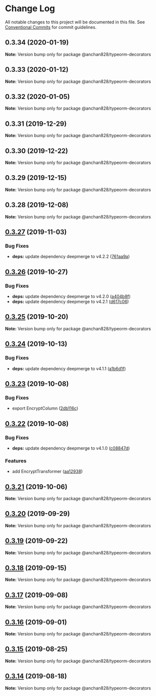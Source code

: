 # Change Log

All notable changes to this project will be documented in this file.
See [Conventional Commits](https://conventionalcommits.org) for commit guidelines.

## 0.3.34 (2020-01-19)

**Note:** Version bump only for package @anchan828/typeorm-decorators

## 0.3.33 (2020-01-12)

**Note:** Version bump only for package @anchan828/typeorm-decorators

## 0.3.32 (2020-01-05)

**Note:** Version bump only for package @anchan828/typeorm-decorators

## 0.3.31 (2019-12-29)

**Note:** Version bump only for package @anchan828/typeorm-decorators

## 0.3.30 (2019-12-22)

**Note:** Version bump only for package @anchan828/typeorm-decorators

## 0.3.29 (2019-12-15)

**Note:** Version bump only for package @anchan828/typeorm-decorators

## 0.3.28 (2019-12-08)

**Note:** Version bump only for package @anchan828/typeorm-decorators

## [0.3.27](https://github.com/anchan828/typeorm-helpers/compare/v0.3.26...v0.3.27) (2019-11-03)

### Bug Fixes

- **deps:** update dependency deepmerge to v4.2.2 ([761aa9a](https://github.com/anchan828/typeorm-helpers/commit/761aa9a695eff60f121376e8d76e323fc9cc2520))

## [0.3.26](https://github.com/anchan828/typeorm-helpers/compare/v0.3.25...v0.3.26) (2019-10-27)

### Bug Fixes

- **deps:** update dependency deepmerge to v4.2.0 ([a404b8f](https://github.com/anchan828/typeorm-helpers/commit/a404b8f7a1e5f80ceea57874187eeb95c3003e04))
- **deps:** update dependency deepmerge to v4.2.1 ([d617c06](https://github.com/anchan828/typeorm-helpers/commit/d617c063edabe2be9f4756b0ce11651fe9ad1628))

## [0.3.25](https://github.com/anchan828/typeorm-helpers/compare/v0.3.24...v0.3.25) (2019-10-20)

**Note:** Version bump only for package @anchan828/typeorm-decorators

## [0.3.24](https://github.com/anchan828/typeorm-helpers/compare/v0.3.23...v0.3.24) (2019-10-13)

### Bug Fixes

- **deps:** update dependency deepmerge to v4.1.1 ([a1b6d1f](https://github.com/anchan828/typeorm-helpers/commit/a1b6d1f1e68941719b981d735b4d86cd3086574d))

## [0.3.23](https://github.com/anchan828/typeorm-helpers/compare/v0.3.22...v0.3.23) (2019-10-08)

### Bug Fixes

- export EncryptColumn ([2db116c](https://github.com/anchan828/typeorm-helpers/commit/2db116c))

## [0.3.22](https://github.com/anchan828/typeorm-helpers/compare/v0.3.21...v0.3.22) (2019-10-08)

### Bug Fixes

- **deps:** update dependency deepmerge to v4.1.0 ([c08847d](https://github.com/anchan828/typeorm-helpers/commit/c08847d))

### Features

- add EncryptTransformer ([aa12938](https://github.com/anchan828/typeorm-helpers/commit/aa12938))

## [0.3.21](https://github.com/anchan828/typeorm-helpers/compare/v0.3.20...v0.3.21) (2019-10-06)

**Note:** Version bump only for package @anchan828/typeorm-decorators

## [0.3.20](https://github.com/anchan828/typeorm-helpers/compare/v0.3.19...v0.3.20) (2019-09-29)

**Note:** Version bump only for package @anchan828/typeorm-decorators

## [0.3.19](https://github.com/anchan828/typeorm-helpers/compare/v0.3.18...v0.3.19) (2019-09-22)

**Note:** Version bump only for package @anchan828/typeorm-decorators

## [0.3.18](https://github.com/anchan828/typeorm-helpers/compare/v0.3.17...v0.3.18) (2019-09-15)

**Note:** Version bump only for package @anchan828/typeorm-decorators

## [0.3.17](https://github.com/anchan828/typeorm-helpers/compare/v0.3.16...v0.3.17) (2019-09-08)

**Note:** Version bump only for package @anchan828/typeorm-decorators

## [0.3.16](https://github.com/anchan828/typeorm-helpers/compare/v0.3.15...v0.3.16) (2019-09-01)

**Note:** Version bump only for package @anchan828/typeorm-decorators

## [0.3.15](https://github.com/anchan828/typeorm-helpers/compare/v0.3.14...v0.3.15) (2019-08-25)

**Note:** Version bump only for package @anchan828/typeorm-decorators

## [0.3.14](https://github.com/anchan828/typeorm-helpers/compare/v0.3.13...v0.3.14) (2019-08-18)

**Note:** Version bump only for package @anchan828/typeorm-decorators
